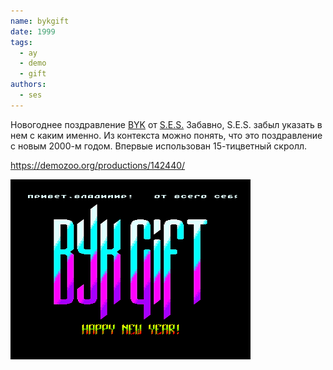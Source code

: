 ```yaml
---
name: bykgift
date: 1999
tags:
  - ay
  - demo
  - gift
authors:
  - ses
---
```


Новогоднее поздравление [BYK](../../authors/byk) от [S.E.S.](../../authors/ses) Забавно, S.E.S. забыл указать в нем с каким именно.
Из контекста можно понять, что это поздравление с новым 2000-м годом. Впервые использован 15-тицветный скролл.

https://demozoo.org/productions/142440/

![Screenshot 1](bykgift.png)
